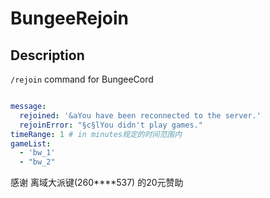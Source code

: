 # BungeeRejoin


## Description
```/rejoin``` command for BungeeCord


```yaml

message:
  rejoined: '&aYou have been reconnected to the server.'
  rejoinError: "§c§lYou didn't play games."
timeRange: 1 # in minutes规定的时间范围内
gameList:
  - 'bw_1'
  - "bw_2"

```



感谢 离域大派键(260****537) 的20元赞助